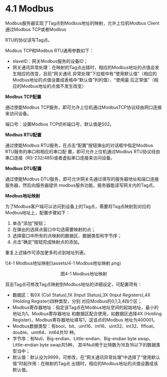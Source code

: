 # 4.1 Modbus

Modbus服务器实现了Tag点到Modbus地址的映射，允许上位机Modbus Client通过Modbus TCP或者Modbus 

RTU的协议读写Tag点。 

Modbus TCP和Modbus RTU通用参数如下： 

- slaveID：网关Modbus服务的设备ID； 
- 网关通讯异常处理：在映射的Tag点出错时，相应的Modbus地址的点值会发生相应的改变，目前“网关通讯 异常处理”下拉框中有“使用默认值”（相应的Modbus地址的点值设置成表格中“默认值”列的值）、“使用最 后正常值”（相应的Modbus地址的点值不发生改变）

**Modbus TCP配置** 

通过使能Modbus TCP服务，即可允许上位机通过ModbusTCP协议经由网口连接来访问设备。 

端口号：设置Modbus TCP侦听端口号，默认值是502。 

**Modbus RTU配置** 

通过使能Modbus RTU服务，在点击“配置”按钮弹出的对话框中指定Modbus RTU服务的串口和相应的串口配 置，即可允许上位机通过Modbus RTU协议经由串口连接（RS-232/485)或者虚拟串口连接来访问设备。 

**Modbus DTU配置** 

通过使能Modbus DTU服务，即可允许网关先通过填写的服务器地址和端口连接服务器，然后向服务器提供 modbus服务功能，服务器能读写网关内的Tag点。 

**Modbus地址映射** 

为了Modbus客户端可以访问到设备上的Tag点，需要将Tag点映射到对应的Modbus地址上，配置步骤如下： 

1. 单击“添加”按钮； 
2. 在弹出的选择点窗口中勾选需要映射的点； 
3. 选择窗口中所有的点映射的数据区、数据类型和字节序； 
4. 点击”确定“按钮完成映射点的添加。 

重复上述操作可添加更多的点到地址列表。 

![4-1 Modbus地址映射](assets/4-1 Modbus地址映射.png)

<center>图4-1 Modbus地址映射</center>

双击Tag点可修改Tag点映射到Modbus地址的详细设定，可配置项有： 

- 数据区：有0X (Coil Status),1X (Input Status),3X (Input Registers),4X (Holding Register)四种类型，分别 对应Modbus的0,1,3,4四个区； 
- Modbus寄存器地址：指定该Tag点在Modbus地址空间的起始地址，最小的地址为1。Modbus寄存器地址 和数据区配合使用，如数据区选择4X (Holding Register)，Modbus寄存器地址填写1，这该点的Modbus 地址为400001。
- Modbus数据类型：有bool、bit、uint16、int16、uint32、int32、flfloat、double、uint64、int64共10 种。 
- 字节序：有Null、Big-endian、Little-endian、Big-endian byte swap、Little-endian byte swap共5种， 其中Null用于比特数为16及16以下的数据类型当中； 
- 默认值：默认设为9999，可修改，在“网关通讯异常处理”中选择了“使用默认值”时起作用：在映射的Tag点 出错时，相应的Modbus地址的点值设置成该默认值。 